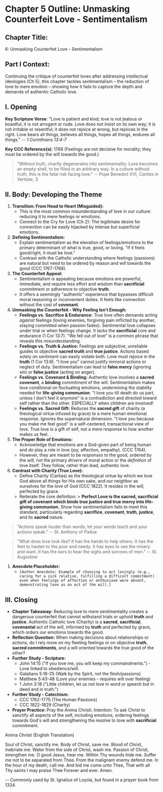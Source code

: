 # Chapter 5 Outline: Unmasking Counterfeit Love - Sentimentalism

## Chapter Title:

6: Unmasking Counterfeit Love - Sentimentalism

## Part I Context:

Continuing the critique of counterfeit loves after addressing intellectual ideologies (Ch 5), this chapter tackles sentimentalism – the reduction of love to mere emotion – showing how it fails to capture the depth and demands of authentic Catholic love.

## I. Opening

**Key Scripture Verse**: "Love is patient and kind; love is not jealous or boastful; it is not arrogant or rude. Love does not insist on its own way; it is not irritable or resentful; it does not rejoice at wrong, but rejoices in the right. Love bears all things, believes all things, hopes all things, endures all things." -- _1 Corinthians 13:4-7_

**Key CCC Reference(s)**: 1768 (Feelings are not decisive for morality; they must be ordered by the will towards the good.)

> "Without truth, charity degenerates into sentimentality. Love becomes an empty shell, to be filled in an arbitrary way. In a culture without truth, this is the fatal risk facing love." -- Pope Benedict XVI, _Caritas in Veritate_, 3


## II. Body: Developing the Theme

1.  **Transition: From Head to Heart (Misguided):**
    *   This is the most common misunderstanding of love in our culture: reducing it to mere feelings or emotions.
    *   Connect to the Cry for Love (Ch 2): The legitimate desire for connection can be easily hijacked by intense but superficial emotions.
2.  **Defining Sentimentalism:**
    *   Explain sentimentalism as the elevation of feelings/emotions to the primary determinant of what is true, good, or loving. "If it feels good/right, it must be love."
    *   Contrast with the Catholic understanding where feelings (passions) are natural but need to be ordered by reason and will towards the good (CCC 1767-1768).
3.  **The Counterfeit Appeal:**
    *   Sentimentalism is appealing because emotions are powerful, immediate, and require less effort and wisdom than **sacrificial** commitment or adherence to objective **truth**.
    *   It offers a seemingly "authentic" experience that bypasses difficult moral reasoning or inconvenient duties. It feels like connection without the cost of **covenant**.
4.  **Unmasking the Counterfeit - Why Feeling Isn't Enough:**
    *   **Feelings vs. Sacrifice & Endurance:** True love often demands acting _against_ feelings (loving enemies, forgiving pain inflicted by another, staying committed when passion fades). Sentimental love collapses under trial or when feelings change. It lacks the **sacrificial** core and endurance (1 Cor 13:7). "We fell out of love" is a common phrase that reveals this misunderstanding.
    *   **Feelings vs. Truth & Justice:** Feelings are subjective, unreliable guides to objective **sacred truth** and **true justice**. Actions based solely on sentiment can easily violate both. Love must rejoice in the **truth** (1 Cor 13:6). "I love you" cannot justify immoral actions or neglect of duty. Sentimentalism can lead to **false mercy** (ignoring sin) or **false justice** (acting on anger).
    *   **Feelings vs. Covenant & Binding:** Authentic love involves a **sacred covenant**, a **binding** commitment of the will. Sentimentalism makes love conditional on fluctuating emotions, undermining the stability needed for **life-giving communion**. "I love you till death do us part, unless I don't feel it anymore" is a contradiction and directed toward self rather than the other. ESPECIALLY when children are involved!
    *   **Feelings vs. Sacred Gift:** Reduces the **sacred gift** of charity (a theological virtue infused by grace) to a mere human emotional response. Ignores the supernatural dimension. "I love you because you make me feel good" is a self-centered, transactional view of love. True love is a gift of self, not a mere response to how another makes us feel.
5.  **The Proper Role of Emotions:**
    *   Acknowledge that emotions are a God-given part of being human and _do_ play a role in love (joy, affection, empathy). (CCC 1764).
    *   However, they are meant to be _responses_ to the good, ordered by the will, not the primary _drivers_ of moral action or the _definition_ of love itself. They follow, rather than lead, authentic love.
6.  **Contrast with Charity (True Love):**
    *   Define Charity (Caritas) as the theological virtue by which we love God above all things for His own sake, and our neighbor as ourselves for the love of God (CCC 1822). It resides in the will, perfected by grace.
    *   Reiterate the core definition: > **Perfect Love is the sacred, sacrificial gift of covenant which binds true justice and true mercy into life-giving communion.** Show how sentimentalism fails to meet this standard, particularly regarding **sacrifice**, **covenant**, **truth**, **justice**, and its **sacred** nature.

> "Actions speak louder than words; let your words teach and your actions speak.” -- St. Anthony of Padua

> "What does love look like? It has the hands to help others. It has the feet to hasten to the poor and needy. It has eyes to see the misery and want. It has the ears to hear the sighs and sorrows of men." -- St. Augustine

1.  **Anecdote Placeholder:**
    *   `[Author Anecdote: Example of choosing to act lovingly (e.g., caring for a sick relative, fulfilling a difficult commitment) even when feelings of affection or enthusiasm were absent, demonstrating love as an act of the will.]`

## III. Closing

*   **Chapter Takeaway:** Reducing love to mere sentimentality creates a dangerous counterfeit that cannot withstand trials or uphold **truth** and **justice**. Authentic Catholic love (Charity) is a **sacred**, **sacrificial**, **covenantal** act of the will, informed by **truth** and perfected by grace, which orders our emotions towards the good.
*   **Reflection Question:** When making decisions about relationships or actions, do I rely more on my fleeting feelings or on objective **truth**, **sacred commitments**, and a will oriented towards the true good of the other?
*   **Further Study - Scripture:**
    *   John 14:15 ("If you love me, you will keep my commandments.") - Love linked to obedience/will.
    *   Galatians 5:16-25 (Walk by the Spirit, not the flesh/passions)
    *   Matthew 5:43-48 (Love your enemies - requires will over feeling)
    *   1 John 3:18 ("Little children, let us not love in word or speech but in deed and in truth.")
*   **Further Study - Catechism:**
    *   CCC 1762-1775 (The Human Passions)
    *   CCC 1822-1829 (Charity)
*   **Prayer Practice:** Pray the Anima Christi. Intention: To ask Christ to sanctify all aspects of the self, including emotions, ordering feelings towards God's will and strengthening the resolve to love with **sacrificial** commitment.

Anima Christi (English Translation)

Soul of Christ, sanctify me.
Body of Christ, save me.
Blood of Christ, inebriate me.
Water from the side of Christ, wash me.
Passion of Christ, strengthen me.
O good Jesus, hear me.
Within Thy wounds hide me.
Suffer me not to be separated from Thee.
From the malignant enemy defend me.
In the hour of my death, call me.
And bid me come unto Thee,
That with all Thy saints I may praise Thee
Forever and ever. Amen.

-- Commonly used by St. Ignatius of Loyola, but found in a prayer book from 1334.




